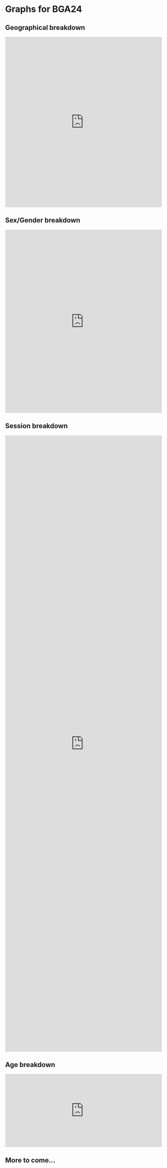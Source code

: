# Graphs for BGA24

## Geographical breakdown
<iframe title="Where do our attendee's come from?" aria-label="Map" id="datawrapper-chart-lItbj" src="https://datawrapper.dwcdn.net/lItbj/2/" scrolling="no" frameborder="0" style="width: 0; min-width: 100% !important; border: none;" height="548" data-external="1"></iframe><script type="text/javascript">!function(){"use strict";window.addEventListener("message",(function(a){if(void 0!==a.data["datawrapper-height"]){var e=document.querySelectorAll("iframe");for(var t in a.data["datawrapper-height"])for(var r=0;r<e.length;r++)if(e[r].contentWindow===a.source){var i=a.data["datawrapper-height"][t]+"px";e[r].style.height=i}}}))}();
</script>

## Sex/Gender breakdown
<iframe title="Sex/Gender Split" aria-label="Pie Chart" id="datawrapper-chart-wvbjb" src="https://datawrapper.dwcdn.net/wvbjb/1/" scrolling="no" frameborder="0" style="width: 0; min-width: 100% !important; border: none;" height="589" data-external="1"></iframe><script type="text/javascript">!function(){"use strict";window.addEventListener("message",(function(a){if(void 0!==a.data["datawrapper-height"]){var e=document.querySelectorAll("iframe");for(var t in a.data["datawrapper-height"])for(var r=0;r<e.length;r++)if(e[r].contentWindow===a.source){var i=a.data["datawrapper-height"][t]+"px";e[r].style.height=i}}}))}();
</script>

## Session breakdown
<iframe title="Session Breakdown" aria-label="Table" id="datawrapper-chart-7agcn" src="https://datawrapper.dwcdn.net/7agcn/1/" scrolling="no" frameborder="0" style="width: 0; min-width: 100% !important; border: none;" height="1981" data-external="1"></iframe><script type="text/javascript">!function(){"use strict";window.addEventListener("message",(function(a){if(void 0!==a.data["datawrapper-height"]){var e=document.querySelectorAll("iframe");for(var t in a.data["datawrapper-height"])for(var r=0;r<e.length;r++)if(e[r].contentWindow===a.source){var i=a.data["datawrapper-height"][t]+"px";e[r].style.height=i}}}))}();
</script>

## Age breakdown
<iframe title="Age breakdown" aria-label="Bar Chart" id="datawrapper-chart-g8pmM" src="https://datawrapper.dwcdn.net/g8pmM/1/" scrolling="no" frameborder="0" style="width: 0; min-width: 100% !important; border: none;" height="235" data-external="1"></iframe><script type="text/javascript">!function(){"use strict";window.addEventListener("message",(function(a){if(void 0!==a.data["datawrapper-height"]){var e=document.querySelectorAll("iframe");for(var t in a.data["datawrapper-height"])for(var r=0;r<e.length;r++)if(e[r].contentWindow===a.source){var i=a.data["datawrapper-height"][t]+"px";e[r].style.height=i}}}))}();
</script>

## More to come...

